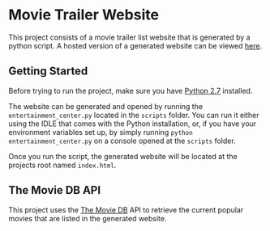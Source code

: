 # Movie Trailer Website

This project consists of a movie trailer list website that is generated by a python script. A hosted version of a generated website can be viewed [here](https://riusuky.github.io/udacity-full-stack/1.Movie_Trailer_Website/index.html).

## Getting Started

Before trying to run the project, make sure you have [Python 2.7](https://www.python.org/downloads/) installed.

The website can be generated and opened by running the `entertainment_center.py` located in the `scripts` folder. You can run it either using the IDLE that comes with the Python installation, or, if you have your environment variables set up, by simply running `python entertainment_center.py` on a console opened at the `scripts` folder.

Once you run the script, the generated website will be located at the projects root named `index.html`.

## The Movie DB API

This project uses the [The Movie DB](https://www.themoviedb.org) API to retrieve the current popular movies that are listed in the generated website.
